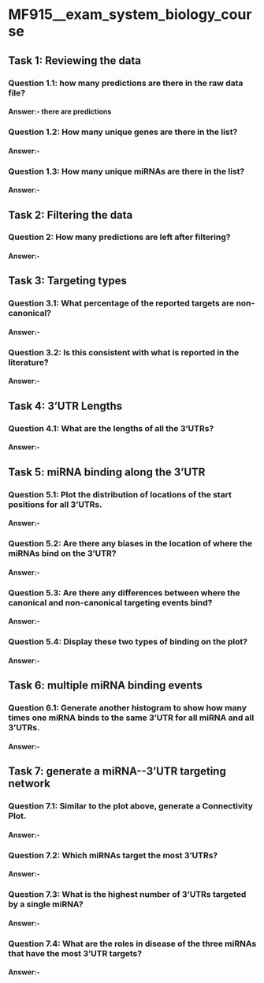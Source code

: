 # MF915__exam_system_biology_course
## Task 1: Reviewing the data 
### Question 1.1: how many predictions are there in the raw data file? 
#### Answer:- there are    predictions
### Question 1.2: How many unique genes are there in the list? 
#### Answer:-
### Question 1.3: How many unique miRNAs are there in the list?
#### Answer:- 
## Task 2: Filtering the data 
### Question 2: How many predictions are left after filtering?
#### Answer:- 
## Task 3: Targeting types 
### Question 3.1: What percentage of the reported targets are non-canonical? 
#### Answer:- 
### Question 3.2: Is this consistent with what is reported in the literature? 
#### Answer:- 
## Task 4: 3’UTR Lengths 
### Question 4.1: What are the lengths of all the 3’UTRs? 
#### Answer:- 
## Task 5: miRNA binding along the 3’UTR 
### Question 5.1: Plot the distribution of locations of the start positions for all 3’UTRs.
#### Answer:- 
### Question 5.2: Are there any biases in the location of where the miRNAs bind on the 3’UTR? 
#### Answer:- 
### Question 5.3: Are there any differences between where the canonical and non-canonical targeting events bind? 
#### Answer:- 
### Question 5.4: Display these two types of binding on the plot?
#### Answer:- 
## Task 6: multiple miRNA binding events 
### Question 6.1: Generate another histogram to show how many times one miRNA binds to the same 3’UTR for all miRNA and all 3’UTRs.  
#### Answer:- 
## Task 7: generate a miRNA--3’UTR targeting network 
### Question 7.1: Similar to the plot above, generate a Connectivity Plot. 
#### Answer:-
### Question 7.2: Which miRNAs target the most 3’UTRs? 
#### Answer:-
### Question 7.3: What is the highest number of 3’UTRs targeted by a single miRNA?
#### Answer:-
### Question 7.4: What are the roles in disease of the three miRNAs that have the most 3’UTR targets?
#### Answer:-



